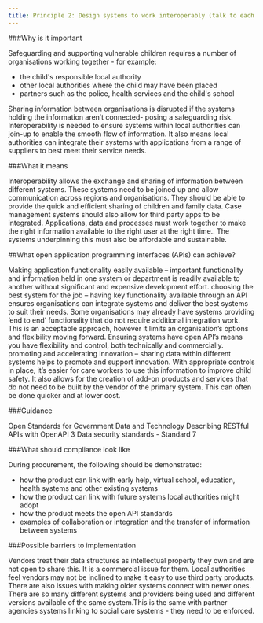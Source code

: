 ```yaml
---
title: Principle 2: Design systems to work interoperably (talk to each other)
---
```


###Why is it important

Safeguarding and supporting vulnerable children requires a number of organisations working together - for example: 

* the child's responsible local authority
* other local authorities where the child may have been placed
* partners such as the police, health services and the child's school

Sharing information between organisations is disrupted if the systems holding the information aren’t connected- posing a safeguarding risk. Interoperability is needed to ensure systems within local authorities can join-up to enable the smooth flow of information. It also means local authorities can integrate their systems with applications from a range of suppliers to best meet their service needs.

###What it means

Interoperability allows the exchange and sharing of information between different systems. 
These systems need to be joined up and allow communication across regions and organisations. They should be able to provide the quick and efficient sharing of children and family data. Case management systems should also allow for third party apps to be integrated.
Applications, data and processes must work together to make the right information available to the right user at the right time.. The systems underpinning this must also be affordable and sustainable. 

##What open application programming interfaces (APIs) can achieve?

Making application functionality easily available – important functionality and information held in one system or department is readily available to another without significant and expensive development effort.
choosing the best system for the job – having key functionality available through an API ensures organisations can integrate systems and deliver the best systems to suit their needs. Some organisations may already have systems providing ‘end to end’ functionality that do not require additional integration work. This is an acceptable approach, however it limits an organisation’s options and flexibility moving forward. Ensuring systems have open API’s means you have flexibility and control, both technically and commercially.
promoting and accelerating innovation – sharing data within different systems helps to promote and support innovation. With appropriate controls in place, it’s easier for care workers to use this information to improve child safety. It also allows for the creation of add-on products and services that do not need to be built by the vendor of the primary system. This can often be done quicker and at lower cost.

###Guidance

Open Standards for Government Data and Technology
Describing RESTful APIs with OpenAPI 3
Data security standards - Standard 7

###What should compliance look like

During procurement, the following should be demonstrated:

* how the product can link with early help, virtual school, education, health systems and other existing systems 
* how the product can link with future systems local authorities might adopt
* how the product meets the open API standards
* examples of collaboration or integration and the transfer of information between systems

###Possible barriers to implementation 

Vendors treat their data structures as intellectual property they own and are not open to share this. It is a commercial issue for them. Local authorities feel vendors may not be inclined to make it easy to use third party products. There are also issues with making older systems connect with newer ones. There are so many different systems and providers being used and different versions available of the same system.This is the same with partner agencies systems linking to social care systems - they need to be enforced.
